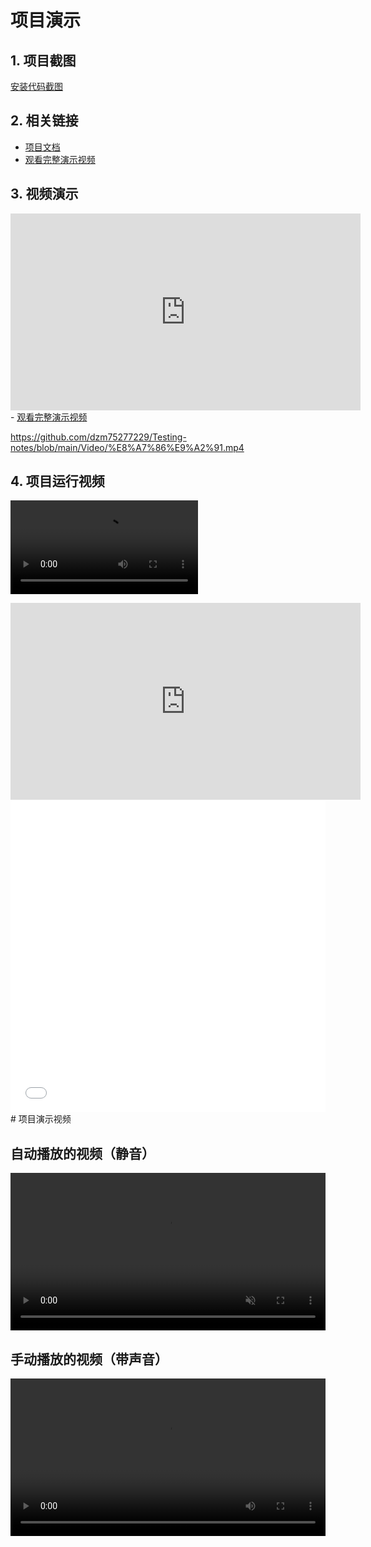 # 项目演示

## 1. 项目截图
[安装代码截图](../../Images/tree.jpg)

## 2. 相关链接
- [项目文档](../Day1_TestFundamentals/Test_Theory.md)
- <a href="https://youtu.be/abc123" target="_blank">观看完整演示视频</a>

## 3. 视频演示
<iframe width="560" height="315" src="https://www.bilibili.com/video/BV1bg411V7pp?vd_source=e72e2fe7e39c9513f5f87765d3cc7937&spm_id_from=333.788.videopod.episodes&p=89" frameborder="0" allowfullscreen></iframe>
- <a href="https://www.bilibili.com/video/BV1bg411V7pp?vd_source=e72e2fe7e39c9513f5f87765d3cc7937&spm_id_from=333.788.videopod.episodes&p=89" target="_blank">观看完整演示视频</a>

https://github.com/dzm75277229/Testing-notes/blob/main/Video/%E8%A7%86%E9%A2%91.mp4
## 4. 项目运行视频
![安装运行视频](https://github.com/dzm75277229/Testing-notes/blob/main/Video/%E8%A7%86%E9%A2%91.mp4)
<iframe 
  width="560" 
  height="315" 
  src="https://www.youtube.com/embed/视频ID?autoplay=1&mute=1" 
  frameborder="0" 
  allow="accelerometer; autoplay; encrypted-media; gyroscope; picture-in-picture" 
  allowfullscreen>
</iframe>
<iframe 
  width="100%" 
  height="500" 
  src="//player.bilibili.com/player.html?aid=视频AID&page=1&autoplay=true" 
  scrolling="no" 
  border="0" 
  frameborder="no" 
  framespacing="0" 
  allowfullscreen="true">
</iframe>
# 项目演示视频

## 自动播放的视频（静音）
<video controls autoplay muted width="100%">
  <source src="../../Video/视频.mp4" type="video/mp4">
  您的浏览器不支持视频标签。
</video>

## 手动播放的视频（带声音）
<video controls width="100%">
  <source src="../../Video/视频.mp4" type="video/mp4">
</video>
